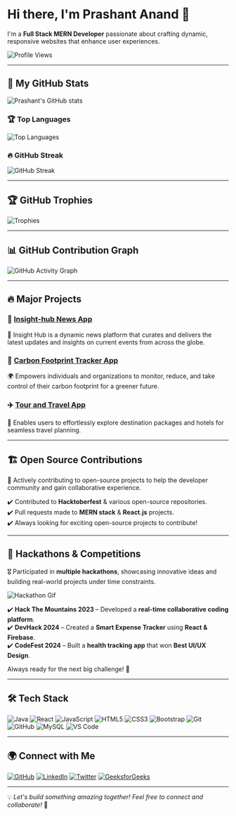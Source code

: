 # Hi there, I'm Prashant Anand 👋

I'm a **Full Stack MERN Developer** passionate about crafting dynamic, responsive websites that enhance user experiences.

![Profile Views](https://komarev.com/ghpvc/?username=PrashantAnand03&label=Profile%20Views&color=0e75b6&style=flat)

---

## 🚀 **My GitHub Stats**
![Prashant's GitHub stats](https://github-readme-stats.vercel.app/api?username=PrashantAnand03&show_icons=true&theme=tokyonight&hide=c,cpp)

### 🏆 **Top Languages**
![Top Languages](https://github-readme-stats.vercel.app/api/top-langs/?username=PrashantAnand03&layout=compact&theme=tokyonight&langs_count=10&hide=c,cpp,python)

### 🔥 **GitHub Streak**
![GitHub Streak](https://github-readme-streak-stats.herokuapp.com/?user=PrashantAnand03&theme=tokyonight&hide_border=false)

---

## 🏆 **GitHub Trophies**
![Trophies](https://github-profile-trophy.vercel.app/?username=PrashantAnand03&theme=tokyonight&no-bg=true&no-frame=true)

---

## 📊 **GitHub Contribution Graph**
![GitHub Activity Graph](https://github-readme-activity-graph.vercel.app/graph?username=PrashantAnand03&theme=tokyo-night)

---

## 🔥 **Major Projects**
### 📌 [Insight-hub News App](https://insight-hub-green.vercel.app/)
📰 Insight Hub is a dynamic news platform that curates and delivers the latest updates and insights on current events from across the globe.

### 🌱 [Carbon Footprint Tracker App](https://carbon-footprint-tracker-rho.vercel.app/)
🌍 Empowers individuals and organizations to monitor, reduce, and take control of their carbon footprint for a greener future.

### ✈️ [Tour and Travel App](https://659b0dc3482624d15119b69b--endearing-rugelach-0c6e02.netlify.app/)
🚀 Enables users to effortlessly explore destination packages and hotels for seamless travel planning.

---

## 🏗 **Open Source Contributions**
🎯 Actively contributing to open-source projects to help the developer community and gain collaborative experience.

✔️ Contributed to **Hacktoberfest** & various open-source repositories.  
✔️ Pull requests made to **MERN stack** & **React.js** projects.  
✔️ Always looking for exciting open-source projects to contribute!  

---

## 🎯 **Hackathons & Competitions**
🎖 Participated in **multiple hackathons**, showcasing innovative ideas and building real-world projects under time constraints.

![Hackathon Gif](https://media.giphy.com/media/xT9IgzoKnwFNmISR8I/giphy.gif)

✔️ **Hack The Mountains 2023** – Developed a **real-time collaborative coding platform**.  
✔️ **DevHack 2024** – Created a **Smart Expense Tracker** using **React & Firebase**.  
✔️ **CodeFest 2024** – Built a **health tracking app** that won **Best UI/UX Design**.  

Always ready for the next big challenge! 🚀  

---

## 🛠 **Tech Stack**
![Java](https://img.shields.io/badge/Java-ED8B00?style=for-the-badge&logo=java&logoColor=white)
![React](https://img.shields.io/badge/React-20232A?style=for-the-badge&logo=react&logoColor=61DAFB)
![JavaScript](https://img.shields.io/badge/JavaScript-F7DF1E?style=for-the-badge&logo=javascript&logoColor=black)
![HTML5](https://img.shields.io/badge/HTML5-E34F26?style=for-the-badge&logo=html5&logoColor=white)
![CSS3](https://img.shields.io/badge/CSS3-1572B6?style=for-the-badge&logo=css3&logoColor=white)
![Bootstrap](https://img.shields.io/badge/Bootstrap-563D7C?style=for-the-badge&logo=bootstrap&logoColor=white)
![Git](https://img.shields.io/badge/Git-F05032?style=for-the-badge&logo=git&logoColor=white)
![GitHub](https://img.shields.io/badge/GitHub-181717?style=for-the-badge&logo=github&logoColor=white)
![MySQL](https://img.shields.io/badge/MySQL-4479A1?style=for-the-badge&logo=mysql&logoColor=white)
![VS Code](https://img.shields.io/badge/VS%20Code-007ACC?style=for-the-badge&logo=visual-studio-code&logoColor=white)

---

## 🌍 **Connect with Me**
[![GitHub](https://img.shields.io/badge/GitHub-181717?style=for-the-badge&logo=github)](https://github.com/PrashantAnand03)
[![LinkedIn](https://img.shields.io/badge/LinkedIn-0A66C2?style=for-the-badge&logo=linkedin&logoColor=white)](https://www.linkedin.com/in/prashantanand03/)
[![Twitter](https://img.shields.io/badge/Twitter-1DA1F2?style=for-the-badge&logo=twitter&logoColor=white)](https://twitter.com/PrashanAnand)
[![GeeksforGeeks](https://img.shields.io/badge/GeeksforGeeks-0F9D58?style=for-the-badge&logo=geeksforgeeks&logoColor=white)](https://auth.geeksforgeeks.org/user/prashantanand03)

---

💡 *Let's build something amazing together! Feel free to connect and collaborate!* 🚀
